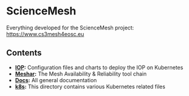 # ScienceMesh
Everything developed for the ScienceMesh project: https://www.cs3mesh4eosc.eu

## Contents
- **[IOP](iop/README.md):** Configuration files and charts to deploy the IOP on Kubernetes
- **[Meshar](meshar/README.md):** The Mesh Availability & Reliability tool chain
- **[Docs](docs/README.md):** All general documentation
- **[k8s](k8s/README.md):** This directory contains various Kubernetes related files

